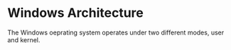 # Windows Architecture

The Windows oeprating system operates under two different modes, user and kernel.
